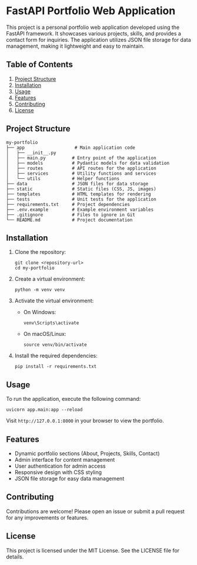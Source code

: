 # FastAPI Portfolio Web Application

This project is a personal portfolio web application developed using the FastAPI framework. It showcases various projects, skills, and provides a contact form for inquiries. The application utilizes JSON file storage for data management, making it lightweight and easy to maintain.

## Table of Contents

1. [Project Structure](#project-structure)
2. [Installation](#installation)
3. [Usage](#usage)
4. [Features](#features)
5. [Contributing](#contributing)
6. [License](#license)

## Project Structure

```
my-portfolio
├── app                   # Main application code
│   ├── __init__.py
│   ├── main.py          # Entry point of the application
│   ├── models           # Pydantic models for data validation
│   ├── routes           # API routes for the application
│   ├── services         # Utility functions and services
│   └── utils            # Helper functions
├── data                 # JSON files for data storage
├── static               # Static files (CSS, JS, images)
├── templates            # HTML templates for rendering
├── tests                # Unit tests for the application
├── requirements.txt     # Project dependencies
├── .env.example         # Example environment variables
├── .gitignore           # Files to ignore in Git
└── README.md            # Project documentation
```

## Installation

1. Clone the repository:
   ```
   git clone <repository-url>
   cd my-portfolio
   ```

2. Create a virtual environment:
   ```
   python -m venv venv
   ```

3. Activate the virtual environment:
   - On Windows:
     ```
     venv\Scripts\activate
     ```
   - On macOS/Linux:
     ```
     source venv/bin/activate
     ```

4. Install the required dependencies:
   ```
   pip install -r requirements.txt
   ```

## Usage

To run the application, execute the following command:
```
uvicorn app.main:app --reload
```
Visit `http://127.0.0.1:8000` in your browser to view the portfolio.

## Features

- Dynamic portfolio sections (About, Projects, Skills, Contact)
- Admin interface for content management
- User authentication for admin access
- Responsive design with CSS styling
- JSON file storage for easy data management

## Contributing

Contributions are welcome! Please open an issue or submit a pull request for any improvements or features.

## License

This project is licensed under the MIT License. See the LICENSE file for details.